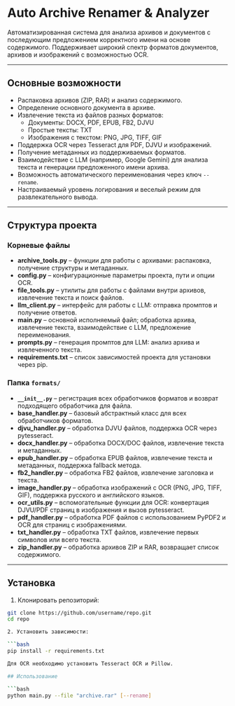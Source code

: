 # Auto Archive Renamer & Analyzer

Автоматизированная система для анализа архивов и документов с последующим предложением корректного имени на основе содержимого. Поддерживает широкий спектр форматов документов, архивов и изображений с возможностью OCR.

---

## Основные возможности

- Распаковка архивов (ZIP, RAR) и анализ содержимого.
- Определение основного документа в архиве.
- Извлечение текста из файлов разных форматов:
  - Документы: DOCX, PDF, EPUB, FB2, DJVU
  - Простые тексты: TXT
  - Изображения с текстом: PNG, JPG, TIFF, GIF
- Поддержка OCR через Tesseract для PDF, DJVU и изображений.
- Получение метаданных из поддерживаемых форматов.
- Взаимодействие с LLM (например, Google Gemini) для анализа текста и генерации предложенного имени архива.
- Возможность автоматического переименования через ключ `--rename`.
- Настраиваемый уровень логирования и веселый режим для развлекательного вывода.

---

## Структура проекта

### Корневые файлы

- **archive_tools.py** – функции для работы с архивами: распаковка, получение структуры и метаданных.
- **config.py** – конфигурационные параметры проекта, пути и опции OCR.
- **file_tools.py** – утилиты для работы с файлами внутри архивов, извлечение текста и поиск файлов.
- **llm_client.py** – интерфейс для работы с LLM: отправка промптов и получение ответов.
- **main.py** – основной исполняемый файл; обработка архива, извлечение текста, взаимодействие с LLM, предложение переименования.
- **prompts.py** – генерация промптов для LLM: анализ архива и извлеченного текста.
- **requirements.txt** – список зависимостей проекта для установки через pip.

### Папка `formats/`

- **`__init__.py`** – регистрация всех обработчиков форматов и возврат подходящего обработчика для файла.
- **base_handler.py** – базовый абстрактный класс для всех обработчиков форматов.
- **djvu_handler.py** – обработка DJVU файлов, поддержка OCR через pytesseract.
- **docx_handler.py** – обработка DOCX/DOC файлов, извлечение текста и метаданных.
- **epub_handler.py** – обработка EPUB файлов, извлечение текста и метаданных, поддержка fallback метода.
- **fb2_handler.py** – обработка FB2 файлов, извлечение заголовка и текста.
- **image_handler.py** – обработка изображений с OCR (PNG, JPG, TIFF, GIF), поддержка русского и английского языков.
- **ocr_utils.py** – вспомогательные функции для OCR: конвертация DJVU/PDF страниц в изображения и вызов pytesseract.
- **pdf_handler.py** – обработка PDF файлов с использованием PyPDF2 и OCR для страниц с изображениями.
- **txt_handler.py** – обработка TXT файлов, извлечение первых символов или всего текста.
- **zip_handler.py** – обработка архивов ZIP и RAR, возвращает список содержимого.

---

## Установка

1. Клонировать репозиторий:

```bash
git clone https://github.com/username/repo.git
cd repo

2. Установить зависимости:

```bash
pip install -r requirements.txt

Для OCR необходимо установить Tesseract OCR и Pillow.

## Использование

```bash
python main.py --file "archive.rar" [--rename]

